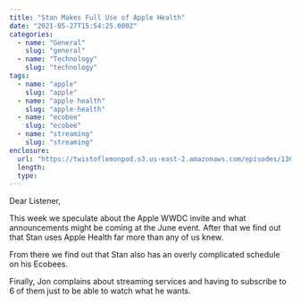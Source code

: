 ```yaml
---
title: "Stan Makes Full Use of Apple Health"
date: "2021-05-27T15:54:25.000Z"
categories:
  - name: "General"
    slug: "general"
  - name: "Technology"
    slug: "technology"
tags:
  - name: "apple"
    slug: "apple"
  - name: "apple health"
    slug: "apple-health"
  - name: "ecobee"
    slug: "ecobee"
  - name: "streaming"
    slug: "streaming"
enclosure:
  url: "https://twistoflemonpod.s3.us-east-2.amazonaws.com/episodes/136-lwatol-20210527.mp3"
  length:
  type:
---
```


Dear Listener,

This week we speculate about the Apple WWDC invite and what announcements might be coming at the June event. After that we find out that Stan uses Apple Health far more than any of us knew.

From there we find out that Stan also has an overly complicated schedule on his Ecobees.

Finally, Jon complains about streaming services and having to subscribe to 6 of them just to be able to watch what he wants.
